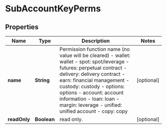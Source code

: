 
# SubAccountKeyPerms

## Properties

Name | Type | Description | Notes
------------ | ------------- | ------------- | -------------
**name** | **String** | Permission function name (no value will be cleared) - wallet: wallet - spot: spot/leverage - futures: perpetual contract - delivery: delivery contract - earn: financial management - custody: custody - options: options - account: account information - loan: loan - margin: leverage - unified: unified account - copy: copy |  [optional]
**readOnly** | **Boolean** | read only. |  [optional]

